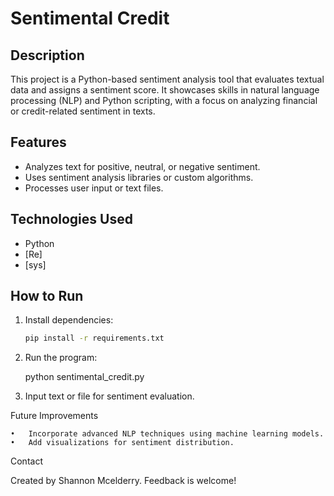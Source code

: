 # Sentimental Credit  

## Description  
This project is a Python-based sentiment analysis tool that evaluates textual data and assigns a sentiment score. It showcases skills in natural language processing (NLP) and Python scripting, with a focus on analyzing financial or credit-related sentiment in texts.  

## Features  
- Analyzes text for positive, neutral, or negative sentiment.  
- Uses sentiment analysis libraries or custom algorithms.  
- Processes user input or text files.  

## Technologies Used  
- Python  
- [Re]
- [sys]  

## How to Run  
1. Install dependencies:
     
   ```bash  
   pip install -r requirements.txt

2. Run the program:
  
   python sentimental_credit.py  


3. Input text or file for sentiment evaluation.

Future Improvements

	•	Incorporate advanced NLP techniques using machine learning models.
	•	Add visualizations for sentiment distribution.

Contact

Created by Shannon Mcelderry. Feedback is welcome!
